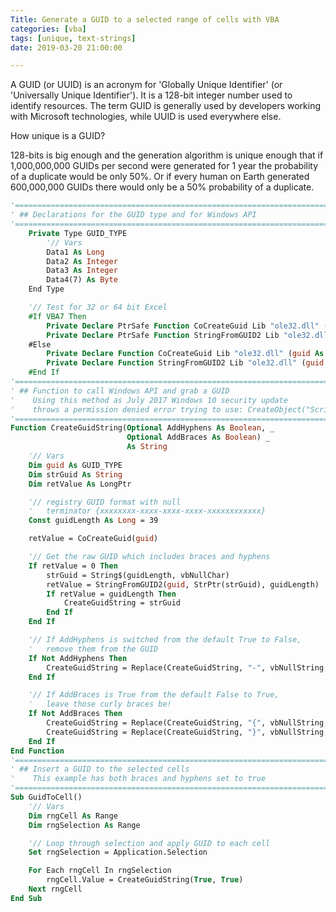 ```yaml
---
Title: Generate a GUID to a selected range of cells with VBA
categories: [vba]
tags: [unique, text-strings]
date: 2019-03-20 21:00:00 

---
```

A GUID (or UUID) is an acronym for 'Globally Unique Identifier' (or 'Universally Unique Identifier'). It is a 128-bit integer number used to identify resources. The term GUID is generally used by developers working with Microsoft technologies, while UUID is used everywhere else.

How unique is a GUID?

128-bits is big enough and the generation algorithm is unique enough that if 1,000,000,000 GUIDs per second were generated for 1 year the probability of a duplicate would be only 50%. Or if every human on Earth generated 600,000,000 GUIDs there would only be a 50% probability of a duplicate.

```vb
'==================================================================================================
' ## Declarations for the GUID type and for Windows API
'==================================================================================================
    Private Type GUID_TYPE
        '// Vars
        Data1 As Long
        Data2 As Integer
        Data3 As Integer
        Data4(7) As Byte
    End Type

    '// Test for 32 or 64 bit Excel
    #If VBA7 Then
        Private Declare PtrSafe Function CoCreateGuid Lib "ole32.dll" (guid As GUID_TYPE) As LongPtr
        Private Declare PtrSafe Function StringFromGUID2 Lib "ole32.dll" (guid As GUID_TYPE, ByVal lpStrGuid As LongPtr, ByVal cbMax As Long) As LongPtr
    #Else
        Private Declare Function CoCreateGuid Lib "ole32.dll" (guid As GUID_TYPE) As Long
        Private Declare Function StringFromGUID2 Lib "ole32.dll" (guid As GUID_TYPE, ByVal lpStrGuid As LongPtr, ByVal cbMax As Long) As Long
    #End If
'==================================================================================================
' ## Function to call Windows API and grab a GUID
'    Using this method as July 2017 Windows 10 security update
'    throws a permission denied error trying to use: CreateObject("Scriptlet.TypeLib")
'==================================================================================================
Function CreateGuidString(Optional AddHyphens As Boolean, _
                          Optional AddBraces As Boolean) _
                          As String
    '// Vars
    Dim guid As GUID_TYPE
    Dim strGuid As String
    Dim retValue As LongPtr

    '// registry GUID format with null
    '   terminator {xxxxxxxx-xxxx-xxxx-xxxx-xxxxxxxxxxxx}
    Const guidLength As Long = 39

    retValue = CoCreateGuid(guid)

    '// Get the raw GUID which includes braces and hyphens
    If retValue = 0 Then
        strGuid = String$(guidLength, vbNullChar)
        retValue = StringFromGUID2(guid, StrPtr(strGuid), guidLength)
        If retValue = guidLength Then
            CreateGuidString = strGuid
        End If
    End If

    '// If AddHyphens is switched from the default True to False,
    '   remove them from the GUID
    If Not AddHyphens Then
        CreateGuidString = Replace(CreateGuidString, "-", vbNullString, Compare:=vbTextCompare)
    End If

    '// If AddBraces is True from the default False to True,
    '   leave those curly braces be!
    If Not AddBraces Then
        CreateGuidString = Replace(CreateGuidString, "{", vbNullString, Compare:=vbTextCompare)
        CreateGuidString = Replace(CreateGuidString, "}", vbNullString, Compare:=vbTextCompare)
    End If
End Function
'==================================================================================================
' ## Insert a GUID to the selected cells
'    This example has both braces and hyphens set to true
'==================================================================================================
Sub GuidToCell()
    '// Vars
    Dim rngCell As Range
    Dim rngSelection As Range

    '// Loop through selection and apply GUID to each cell
    Set rngSelection = Application.Selection

    For Each rngCell In rngSelection
        rngCell.Value = CreateGuidString(True, True)
    Next rngCell
End Sub
```
